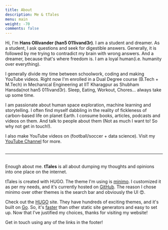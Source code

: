 ```yaml
---
title: About
description: Me & tTales
menu: main
weight: -70
comments: false
---
```


Hi, I'm **Hans Ollivander (han5 011ivand3r)**. I am a student and dreamer. As a student, I ask questions and seek for digestible answers. Generally, it is followed by me trying to contradict my brain with wrong answers. And a dreamer, because that's where freedom is. I am a loyal human(i.e. humanity over everything).

I generally divide my time between schoolwork, coding and making YouTube videos. Right now I'm enrolled in a Dual Degree course (B.Tech + M.Tech) in Mechanical Engineering at IIT Kharagpur as Shubham Hansda(not han5 011ivand3r). Sleep, Eating, Workout, Chores... always take up some time.

I am passionate about human space exploration, machine learning and storytelling. I often find myself dabbling in the reality of fickleness of carbon-based life on planet Earth. I consume books, articles, podcasts and videos on them. And talk to people about them (Not as much I want to! So why not get in touch!).

I also make YouTube videos on (football/soccer + data science). Visit my [YouTube Channel](https://www.youtube.com/channel/UCYvbqYvGvhXCoIud49NfvKA) for more.  
&nbsp;

___

\
Enough about me. **tTales** is all about dumping my thoughts and opinions into one place on the internet.

tTales is created with HUGO. The theme I'm using is [minimo](https://themes.gohugo.io/minimo/). I customized it as per my needs, and it's currently hosted on [GitHub](https://github.com/011ivand3r/tTales). The reason I chose minimo over other themes is the search bar and obviously the UI :heart_eyes:.

Check out the [HUGO](https://gohugo.io/) site. They have hundreds of exciting themes, and it's built on [Go](https://en.wikipedia.org/wiki/Go_(programming_language)). So, it's [faster](https://gohugo.io/about/what-is-hugo/#how-fast-is-hugo) than other static site generators and easy to set up. Now that I’ve justified my choices, thanks for visiting my website!

Get in touch using any of the links in the footer!
